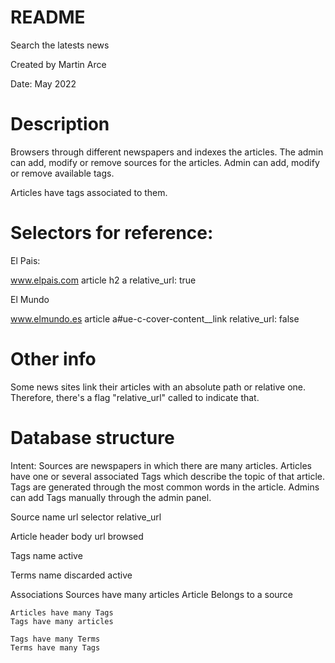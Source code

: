 # README
Search the latests news

Created by Martin Arce

Date: May 2022

# Description
Browsers through different newspapers and indexes the articles.
The admin can add, modify or remove sources for the articles.
Admin can add, modify or remove available tags.

Articles have tags associated to them.




# Selectors for reference:
El Pais:

www.elpais.com
article h2 a
relative_url: true


El Mundo

www.elmundo.es
article a#ue-c-cover-content__link
relative_url: false




# Other info
Some news sites link their articles with an absolute path or relative one. Therefore, there's a flag "relative_url" called  to indicate that.


# Database structure
Intent:
    Sources are newspapers in which there are many articles.
    Articles have one or several associated Tags which describe the topic of that article.
    Tags are generated through the most common words in the article.
    Admins can add Tags manually through the admin panel.

Source
    name
    url
    selector
    relative_url

Article
    header
    body
    url
    browsed

Tags
    name
    active

Terms
    name
    discarded
    active

Associations
    Sources have many articles
    Article Belongs to a source

    Articles have many Tags
    Tags have many articles

    Tags have many Terms
    Terms have many Tags
